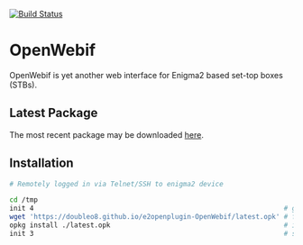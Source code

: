 [![Build Status](https://travis-ci.org/doubleO8/e2openplugin-OpenWebif.svg?branch=master)](https://travis-ci.org/doubleO8/e2openplugin-OpenWebif)

# OpenWebif
OpenWebif is yet another web interface for Enigma2 based set-top boxes (STBs).

## Latest Package

The most recent package may be downloaded [here](https://doubleo8.github.io/e2openplugin-OpenWebif/latest.opk).

## Installation

```bash
# Remotely logged in via Telnet/SSH to enigma2 device

cd /tmp
init 4                                                              # graceful enigma2 shutdown
wget 'https://doubleo8.github.io/e2openplugin-OpenWebif/latest.opk' # fetching latest package
opkg install ./latest.opk                                           # installing latest package
init 3                                                              # start enigma2 again
```
